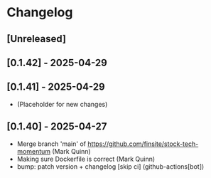 # Changelog

## [Unreleased]

## [0.1.42] - 2025-04-29

## [0.1.41] - 2025-04-29

- (Placeholder for new changes)

## [0.1.40] - 2025-04-27

- Merge branch 'main' of https://github.com/finsite/stock-tech-momentum (Mark Quinn)
- Making sure Dockerfile is correct (Mark Quinn)
- bump: patch version + changelog [skip ci] (github-actions[bot])
